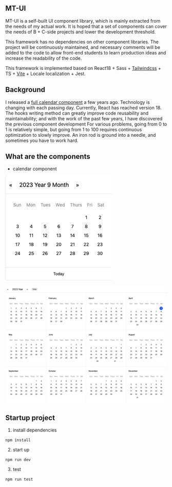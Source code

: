 ## MT-UI

MT-UI is a self-built UI component library, which is mainly extracted from the needs of my actual work. It is hoped that a set of components can cover the needs of B + C-side projects and lower the development threshold.

This framework has no dependencies on other component libraries. The project will be continuously maintained, and necessary comments will be added to the code to allow front-end students to learn production ideas and increase the readability of the code.

This framework is implemented based on React18 + Sass + [Tailwindcss](https://tailwindcss.com/docs/letter-spacing#setting-the-letter-spacing) + TS + [Vite](https://cn.vitejs.dev/guide/using-plugins) +  Locale localization + Jest.

## Background
I released a [full calendar component](https://github.com/VagrantDaniel/RFCalendar) a few years ago. Technology is changing with each passing day. Currently, React has reached version 18. The hooks writing method can greatly improve code reusability and maintainability; and with the work of the past few years, I have discovered the previous component development For various problems, going from 0 to 1 is relatively simple, but going from 1 to 100 requires continuous optimization to slowly improve. An iron rod is ground into a needle, and sometimes you have to work hard.

## What are the components
- calendar component  

![monthly calendar](./packages/previews/en/monthCalendar.png)

![year calendar](./packages/previews/en/fullYearCalendar.png)

## Startup project

1. install dependencies
```
npm install
```

2. start up
```
npm run dev
```

3. test
```
npm run test
```
